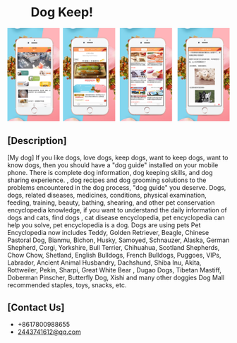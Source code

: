#              Dog     Keep!

![](https://github.com/lilaiwei1236/Lucky/blob/master/KeepDogO.png)


## [Description]
[My dog]
If you like dogs, love dogs, keep dogs, want to keep dogs, want to know dogs, then you should have a "dog guide" installed on your mobile phone. There is complete dog information, dog keeping skills, and dog sharing experience. , dog recipes and dog grooming solutions to the problems encountered in the dog process, "dog guide" you deserve.
Dogs, dogs, related diseases, medicines, conditions, physical examination, feeding, training, beauty, bathing, shearing, and other pet conservation encyclopedia knowledge, if you want to understand the daily information of dogs and cats, find dogs , cat disease encyclopedia, pet encyclopedia can help you solve, pet encyclopedia is a dog.
Dogs are using pets
Pet Encyclopedia now includes Teddy, Golden Retriever, Beagle, Chinese Pastoral Dog, Bianmu, Bichon, Husky, Samoyed, Schnauzer, Alaska, German Shepherd, Corgi, Yorkshire, Bull Terrier, Chihuahua, Scotland Shepherds, Chow Chow, Shetland, English Bulldogs, French Bulldogs, Puggoes, VIPs, Labrador, Ancient Animal Husbandry, Dachshund, Shiba Inu, Akita, Rottweiler, Pekin, Sharpi, Great White Bear , Dugao Dogs, Tibetan Mastiff, Doberman Pinscher, Butterfly Dog, Xishi and many other doggies
Dog Mall recommended staples, toys, snacks, etc.
## [Contact Us]

* +8617800988655
* 2443741612@qq.com







